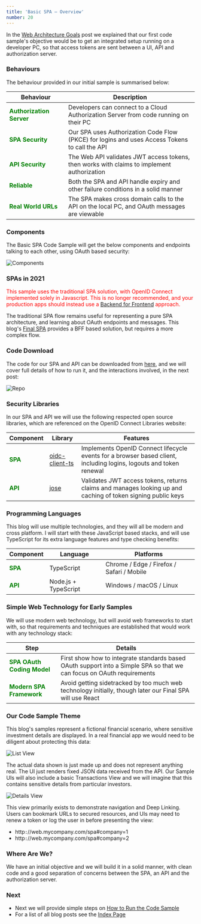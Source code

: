 ```yaml
---
title: 'Basic SPA – Overview'
number: 20
---
```


In the [Web Architecture Goals](/posts/web-architecture-goals) post we explained that our first code sample's objective would be to get an integrated setup running on a developer PC, so that access tokens are sent between a UI, API and authorization server.

### Behaviours

The behaviour provided in our initial sample is summarised below:

| Behaviour | Description |
| --------- | ----------- |
| <span style='color:green'>**Authorization Server**</span> | Developers can connect to a Cloud Authorization Server from code running on their PC |
| <span style='color:green'>**SPA Security**</span> | Our SPA uses Authorization Code Flow (PKCE) for logins and uses Access Tokens to call the API |
| <span style='color:green'>**API Security**</span> | The Web API validates JWT access tokens, then works with claims to implement authorization |
| <span style='color:green'>**Reliable**</span> | Both the SPA and API handle expiry and other failure conditions in a solid manner |
| <span style='color:green'>**Real World URLs**</span> | The SPA makes cross domain calls to the API on the local PC, and OAuth messages are viewable |

### Components

The Basic SPA Code Sample will get the below components and endpoints talking to each other, using OAuth based security:

![Components](/images/20/components.jpg)

### SPAs in 2021

<span style='color:red'>This sample uses the traditional SPA solution, with OpenID Connect implemented solely in Javascript. This is no longer recommended, and your production apps should instead use a [Backend for Frontend](/posts/spa-back-end-for-front-end) approach.</span>

The traditional SPA flow remains useful for representing a pure SPA architecture, and learning about OAuth endpoints and messages. This blog's [Final SPA](https://authguidance.com/final-spa-overview/) provides a BFF based solution, but requires a more complex flow.

### Code Download

The code for our SPA and API can be downloaded from [here](https://github.com/gary-archer/oauth.websample1), and we will cover full details of how to run it, and the interactions involved, in the next post:

![Repo](/images/20/repo.jpg)

### Security Libraries

In our SPA and API we will use the following respected open source libraries, which are referenced on the OpenID Connect Libraries website:

| Component | Library | Features |
| --------- | ------- | -------- |
| <span style='color:green'>**SPA**</span> | [oidc-client-ts](https://github.com/authts/oidc-client-ts) | Implements OpenID Connect lifecycle events for a browser based client, including logins, logouts and token renewal |
| <span style='color:green'>**API**</span> | [jose](https://github.com/panva/jose) | Validates JWT access tokens, returns claims and manages looking up and caching of token signing public keys |

### Programming Languages

This blog will use multiple technologies, and they will all be modern and cross platform. I will start with these JavaScript based stacks, and will use TypeScript for its extra language features and type checking benefits:

| Component | Language | Platforms |
| --------- | -------- | --------- |
| <span style='color:green'>**SPA**</span> | TypeScript | Chrome / Edge / Firefox / Safari / Mobile |
| <span style='color:green'>**API**</span> | Node.js + TypeScript | Windows / macOS / Linux |

### Simple Web Technology for Early Samples

We will use modern web technology, but will avoid web frameworks to start with, so that requirements and techniques are established that would work with any technology stack:

| Step | Details |
| ---- | ------- |
| <span style='color:green'>**SPA OAuth Coding Model**</span> | First show how to integrate standards based OAuth support into a Simple SPA so that we can focus on OAuth requirements |
| <span style='color:green'>**Modern SPA Framework**</span> | Avoid getting sidetracked by too much web technology initially, though later our Final SPA will use React |

### Our Code Sample Theme

This blog's samples represent a fictional financial scenario, where sensitive investment details are displayed. In a real financial app we would need to be diligent about protecting this data:

![List View](/images/20/list-view.jpg)

The actual data shown is just made up and does not represent anything real. The UI just renders fixed JSON data received from the API. Our Sample UIs will also include a basic Transactions View and we will imagine that this contains sensitive details from particular investors.

![Details View](/images/20/details-view.jpg)

This view primarily exists to demonstrate navigation and Deep Linking. Users can bookmark URLs to secured resources, and UIs may need to renew a token or log the user in before presenting the view:

- http`:`//web.mycompany.com/spa#company=1
- http`:`//web.mycompany.com/spa#company=2

### Where Are We?

We have an initial objective and we will build it in a solid manner, with clean code and a good separation of concerns between the SPA, an API and the authorization server.

### Next

- Next we will provide simple steps on [How to Run the Code Sample](/posts/basicspa-execution)
- For a list of all blog posts see the [Index Page](/posts/index)
